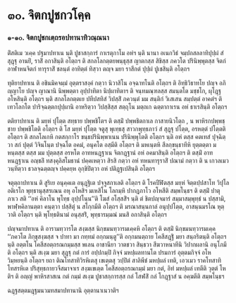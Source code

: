 <h1>๓๐. จิตกปูชกวโคฺค</h1>
<h3>๑-๑๐. จิตกปูชกเตฺถรอปทานาทิวณฺณนา</h3>
<p> ติํสติเม  วเคฺค ปฐมาปทาเน นฺติ ปูชาสกฺการํ กาเรตุกาโม อหํฯ นฺติ นานา อเนกวิธํ จมฺปกสลลาทิปุปฺผํ สํ สุฎฺฐุ อานยิํ, ราสิํ อกาสินฺติ อโตฺถฯ ติ สกลโลกตฺตยพนฺธุสฺส ญาตกสฺส สิขิสฺส ภควโต ปรินิพฺพุตสฺส จิตกํ อาฬาหนจิตกํ ทารุราสิํ ชลนฺตํ อาทิตฺตํ ทิสฺวา ตญฺจ มยา ราสีกตํ ปุปฺผํ  ปูเชสินฺติ อโตฺถฯ</p>


<p> ทุติยาปทาเน ติ อชินมิคจมฺมํ อุตฺตราสงฺคํ กตฺวา นิวาสิโน อจฺฉาทโนติ อโตฺถฯ ติ อิทฺธิวิธาทโย ปญฺจ อภิญฺญาโย ปญฺจ ญาณานิ นิพฺพตฺตา อุปฺปาทิตา นิปฺผาทิตาฯ ติ จนฺทมณฺฑลสฺส สมนฺตโต มชฺชโก, ผุโฎฺฐ อโหสินฺติ อโตฺถฯ นฺติ สกลโลกตฺตเย ปทีปสทิสํ วิปสฺสิํ ภควนฺตํ มม สนฺติกํ  วิเสเสน สมฺปตฺตํ อาคตํฯ ติ เทวโลกโต ปาริจฺฉตฺตกปุปฺผานิ อาหริตฺวา วิปสฺสิสฺส สตฺถุโน มตฺถเก ฉตฺตากาเรน อหํ ธาเรสินฺติ อโตฺถฯ</p>


<p> ตติยาปทาเน ติ มยฺหํ ปุโตฺต สทฺธาย ปพฺพชิโตฯ ติ ตสฺมิํ ปพฺพชิตกาเล กาสายนิวโตฺถ , น พาหิรกปพฺพชฺชาย ปพฺพชิโตติ อโตฺถฯ   ติ โส มยฺหํ ปุโตฺต จตูสุ พุเทฺธสุ สาวกพุทฺธภาวํ สํ สุฎฺฐุ ปโตฺต, อรหตฺตํ ปโตฺตติ อโตฺถฯ ติ สกลโลเกหิ กตสกฺกาโร ขนฺธปรินิพฺพาเนน ปรินิพฺพุโตติ อโตฺถฯ นฺติ อหํ ตสฺส คตเทสํ ปุจฺฉิตฺวา สกํ ปุตฺตํ วิจินโนฺต ปจฺฉโต อคมํ, อนุคโต อสฺมีติ อโตฺถฯ ติ มหเนฺตหิ สีลกฺขนฺธาทีหิ ยุตฺตตฺตา มหนฺตสฺส ตสฺส มม ปุตฺตสฺส อรหโต อาทหนฎฺฐาเน  จิตกฎฺฐานํ อหํ อคมาสินฺติ อโตฺถฯ ติ ตสฺมิํ อาทหนฎฺฐาเน  อญฺชลิํ ทสงฺคุลิสโมธานํ ปคฺคเหตฺวา สิรสิ กตฺวา อหํ  ทหนทารุราสิํ  ปณามํ กตฺวา ติ น เกวลเมว วนฺทิตฺวา ธวลจฺฉตฺตญฺจ ปคฺคยฺห อุกฺขิปิตฺวา อหํ  ปติฎฺฐเปสินฺติ อโตฺถฯ</p>


<p> จตุตฺถาปทาเน ติ สูริเย อนุคฺคเต อนุฎฺฐิเต ปจฺจูสกาเลติ อโตฺถฯ ติ โรคปีฬิตสฺส มยฺหํ จิตฺตปฺปสาโท วิปุโล อติเรโก พุทฺธานุสฺสรเณน อหุ อโหสิฯ มเหสิโน  โลกมฺหิ  ปากฎภาโว อโหสีติ สมฺพโนฺธฯ ติ ตสฺมิํ ปาตุภาเว สติ ‘‘อหํ คิลาโน พุโทฺธ อุปฺปโนฺน’’ติ โฆสํ อโสฺสสิํฯ นฺติ ตํ ชิตปญฺจมารํ สมฺมาสมฺพุทฺธํ น ปสฺสามิ, พาฬฺหคิลานตฺตา คนฺตฺวา ปสฺสิตุํ น สโกฺกมีติ อโตฺถฯ ติ มรณาสนฺนกาลํ อนุปฺปโตฺต, อาสนฺนมรโณ หุตฺวาติ อโตฺถฯ นฺติ พุโทฺธตินามํ อนุสฺสริํ, พุทฺธารมฺมณํ มนสิ อกาสินฺติ อโตฺถฯ</p>


<p> ปญฺจมาปทาเน ติ อารามทฺวารโต สงฺฆสฺส นิกฺขมนทฺวารมเคฺคหิ อโตฺถฯ ติ ตสฺมิํ นิกฺขมนทฺวารมเคฺค ‘‘ภควโต ภิกฺขุสงฺฆสฺส จ ปาทา มา กทฺทมํ อกฺกมนฺตู’’ติ อกฺกมนตฺถาย โคสีสฎฺฐิํ มยา สนฺถริตนฺติ อโตฺถฯ นฺติ อตฺตโน โคสีสอตฺถรณกมฺมสฺส พเลน อาชานียา วาตชวา สินฺธวา สีฆวาหนาทีนิ วิปากผลานิ อนุโภมีติ อโตฺถฯ    นฺติ  สเงฺฆ มยา สุฎฺฐุ กตํ การํ อปฺปกมฺปิ กิจฺจํ มหปฺผลทานโต ปรมการํ อุตฺตมกิจฺจํ อโห วิมฺหยนฺติ อโตฺถฯ ยถา ติณโทสาทิวิรหิเตสุ เขเตฺตสุ วปฺปิตํ สาลิพีชํ มหปฺผลํ เทติ, เอวเมว ราคโทสาทิโทสรหิเต ปริสุทฺธกายวจีสมาจาเร สงฺฆเขเตฺต โคสีสอตฺถรณกมฺมํ มยา กตํ, อิทํ มหปฺผลํ เทตีติ วุตฺตํ โหติฯ ติ อญฺญํ พาหิรสาสเน กตํ กมฺมํ สเงฺฆ  ปูชาสกฺการสฺส กลํ โสฬสิํ กลํ โกฎฺฐาสํ น อคฺฆตีติ สมฺพโนฺธฯ</p>


<p>ฉฎฺฐสตฺตมฎฺฐมนวมทสมาปทานานิ อุตฺตานาเนวาติฯ</p>

</p>





